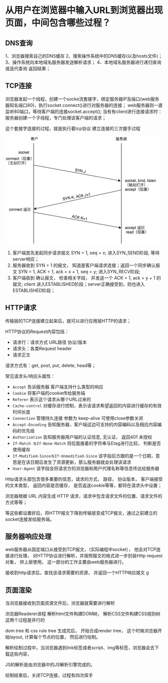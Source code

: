 # 从用户在浏览器中输入URL到浏览器出现页面，中间包含哪些过程？  

## DNS查询

1、浏览器搜索自己的DNS缓存
2、搜索操作系统中的DNS缓存(以及hosts文件)；
3、操作系统向本地域名服务器发送解析请求；
4、本地域名服务器进行递归查询或迭代查询 返回结果；


## TCP连接

浏览器发起一个线程，创建一个socke流套接字，绑定服务器IP及端口(web服务器知名端口80)，执行socket.connect()进行对服务器的连接；
web服务器则一直监听80端口，等待客户端的连接socket.accept();
当有有client进行连接请求时：服务器创建一个子线程，专门处理该客户端的请求；

这个套接字连接的过程，就是执行着tcp协议 建立连接的三次握手过程

![TCP三次握手图示](../img/TCP三次握手.png)

1. 客户端首先发起同步请求报文 SYN = 1, seq = x; 进入SYN_SEND阶段, 等待server响应；
2. 服务器收到 SYN = 1 的报文， 知道是客户端请求连接；返回一个同步确认报文 SYN = 1, ACK = 1, ack = x + 1, seq = y; 进入SYN_RECV阶段;
3. 客户端收到 确认报文， 检查相关字段， 并发送一个 ACK = 1, ack = y + 1 的报文; client 进入ESTABLISHED阶段；server正确接受到，则也进入ESTABLISHED阶段；

## HTTP请求

传输层的TCP连接建立起来后，就可以进行应用层HTTP的请求；

HTTP协议的Request内容包括：

+ 请求行：请求方式 URL路径 协议/版本
+ 请求头：各类Request header
+ 请求正文

请求方式有：get, post, put, delete, head等；

常见请求头/响应头属性：

- `Accept` 告诉服务器 客户端支持什么类型的响应
- `Cookie` 将客户端的cookie传给服务端
- `Referer` 表示这个请求从哪个URL过来的
- `Cache-control` 对缓存进行控制，表示该请求希望返回的内容进行缓存的有效时间长度
- `Connection` 管理持久连接 参数为 keep-alive  可使用close参数关闭
- `Accept-Encoding` 告知服务器，客户端这边可支持的内容编码以及相应内容编码的优先级
- `Authorization` 告知服务器用户端的认证信息, 无认证， 返回401 未授权
- `If-Match 与If-None-Match` 将后面接着的字符串与Etag进行比较， 判断是否使用缓存
- `If-Modified-Since与If-Unmodified-Since` 该字段后方跟的是一个日期，意思是在该日期后发生了资源更新，那么服务器就会处理该请求
- `User-Agent` 该字段会将请求方的浏览器和用户代理名称等信息传达给服务器

Http请求头部包含很多重要的信息，请求的方式， 路径， 协议版本， 客户端接受的文本类型， 返回内容是否缓存， 是否返送cookie等等，都将在请求头中设置；

浏览器根据 URL 内容生成 HTTP 请求，请求中包含请求文件的位置、请求文件的方式等等；

等这些都设置好后，将HTTP报文下降到传输层变成TCP报文，通过之前建立的socket连接发给服务端。

## 服务器响应处理

web服务器从固定端口从接受到TCP报文，（实际编程中socket）， 他会对TCP连接进行处理， 对HTTP协议进行解析，并按照报文的格式进一步封装Http request对象， 供上层使用。 这一部分的工作主要由web服务器进行。

接收到http请求后，查找该请求需要的资源， 并返回一个HTTP响应报文
g
## 页面渲染

当浏览器接收到页面资源文件后，浏览器就需要进行解析

浏览器Readerer进程 解析html文件构建DOM树， 解析CSS文件构建CSS规则树这两个过程是并行的

dom tree 和 css rule tree 生成完后， 开始合成render tree， 这个时候浏览器开始layout, 计算每个节点的位置， 然后进行绘制。

解析绘制过程中，当浏览器遇到link标签或者script、img等标签，浏览器会去下载这些内容，

JS的解析是由浏览器中的JS解析引擎完成的。

绘制结束后，关闭TCP连接，过程有四次挥手

